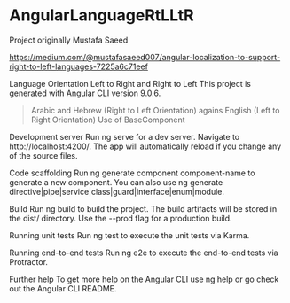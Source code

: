 # AngularLanguageRtLLtR

Project originally Mustafa Saeed

<https://medium.com/@mustafasaeed007/angular-localization-to-support-right-to-left-languages-7225a6c71eef>

Language Orientation Left to Right and Right to Left
This project is generated with Angular CLI version 9.0.6.

> Arabic and Hebrew (Right to Left Orientation) agains English (Left to Right Orientation)
> Use of BaseComponent

Development server
Run ng serve for a dev server. Navigate to http://localhost:4200/. The app will automatically reload if you change any of the source files.

Code scaffolding
Run ng generate component component-name to generate a new component. You can also use ng generate directive|pipe|service|class|guard|interface|enum|module.

Build
Run ng build to build the project. The build artifacts will be stored in the dist/ directory. Use the --prod flag for a production build.

Running unit tests
Run ng test to execute the unit tests via Karma.

Running end-to-end tests
Run ng e2e to execute the end-to-end tests via Protractor.

Further help
To get more help on the Angular CLI use ng help or go check out the Angular CLI README.
 
